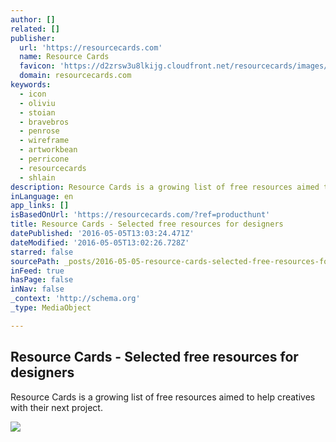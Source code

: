 ```yaml
---
author: []
related: []
publisher:
  url: 'https://resourcecards.com'
  name: Resource Cards
  favicon: 'https://d2zrsw3u8lkijg.cloudfront.net/resourcecards/images/favicon-1.1.gz.ico'
  domain: resourcecards.com
keywords:
  - icon
  - oliviu
  - stoian
  - bravebros
  - penrose
  - wireframe
  - artworkbean
  - perricone
  - resourcecards
  - shlain
description: Resource Cards is a growing list of free resources aimed to help creatives with their next project.
inLanguage: en
app_links: []
isBasedOnUrl: 'https://resourcecards.com/?ref=producthunt'
title: Resource Cards - Selected free resources for designers
datePublished: '2016-05-05T13:03:24.471Z'
dateModified: '2016-05-05T13:02:26.728Z'
starred: false
sourcePath: _posts/2016-05-05-resource-cards-selected-free-resources-for-designers.md
inFeed: true
hasPage: false
inNav: false
_context: 'http://schema.org'
_type: MediaObject

---
```

<article style=""><h1>Resource Cards - Selected free resources for designers</h1><p>Resource Cards is a growing list of free resources aimed to help creatives with their next project.</p><img src="https://d2zrsw3u8lkijg.cloudfront.net/resourcecards/images/resourcecards-share.png" /></article>